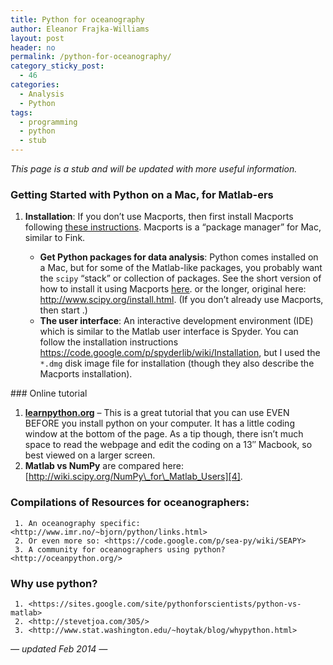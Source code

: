 ```yaml
---
title: Python for oceanography
author: Eleanor Frajka-Williams
layout: post
header: no
permalink: /python-for-oceanography/
category_sticky_post:
  - 46
categories:
  - Analysis
  - Python
tags:
  - programming
  - python
  - stub
---
```

*This page is a stub and will be updated with more useful information.*

### Getting Started with Python on a Mac, for Matlab-ers

  1. **Installation**: If you don&#8217;t use Macports, then first install Macports following [these instructions][1]. Macports is a &#8220;package manager&#8221; for Mac, similar to Fink. 
      * **Get Python packages for data analysis**: Python comes installed on a Mac, but for some of the Matlab-like packages, you probably want the `scipy` &#8220;stack&#8221; or collection of packages. See the short version of how to install it using Macports [here][2]. or the longer, original here: <http://www.scipy.org/install.html>. (If you don&#8217;t already use Macports, then start .)
      * **The user interface**: An interactive development environment (IDE) which is similar to the Matlab user interface is Spyder. You can follow the installation instructions <https://code.google.com/p/spyderlib/wiki/Installation>, but I used the `*.dmg` disk image file for installation (though they also describe the Macports installation). </ol> 
    ### Online tutorial
    
      1. **[learnpython.org][3]** &#8211; This is a great tutorial that you can use EVEN BEFORE you install python on your computer. It has a little coding window at the bottom of the page. As a tip though, there isn&#8217;t much space to read the webpage and edit the coding on a 13&#8243; Macbook, so best viewed on a larger screen.
      2. **Matlab vs NumPy** are compared here: [http://wiki.scipy.org/NumPy\_for\_Matlab_Users][4]. </ol> 
        ### Compilations of Resources for oceanographers:
        
          1. An oceanography specific: <http://www.imr.no/~bjorn/python/links.html>
          2. Or even more so: <https://code.google.com/p/sea-py/wiki/SEAPY>
          3. A community for oceanographers using python? <http://oceanpython.org/>
        ### Why use python?
        
          1. <https://sites.google.com/site/pythonforscientists/python-vs-matlab>
          2. <http://stevetjoa.com/305/>
          3. <http://www.stat.washington.edu/~hoytak/blog/whypython.html>
        
        *&#8212; updated Feb 2014 &#8212;*

 [1]: http://frajka-williams.com/resources/using-macports-for-oceanography/
 [2]: http://frajka-williams.com/resources/using-macports-for-oceanography/#python
 [3]: http://learnpython.org
 [4]: http://wiki.scipy.org/NumPy_for_Matlab_Users